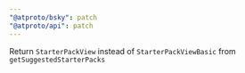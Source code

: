```yaml
---
"@atproto/bsky": patch
"@atproto/api": patch
---
```


Return `StarterPackView` instead of `StarterPackViewBasic` from `getSuggestedStarterPacks`
